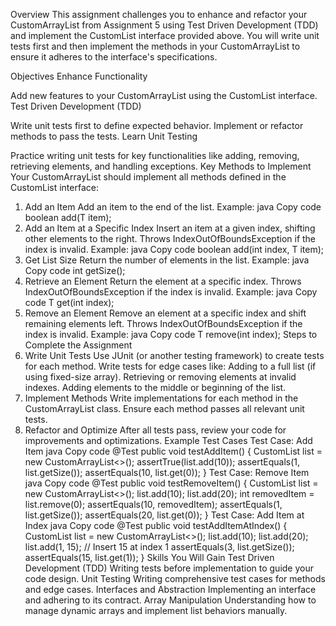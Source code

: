 Overview
This assignment challenges you to enhance and refactor your CustomArrayList from Assignment 5 using Test Driven Development (TDD) and implement the CustomList interface provided above. You will write unit tests first and then implement the methods in your CustomArrayList to ensure it adheres to the interface's specifications.

Objectives
Enhance Functionality

Add new features to your CustomArrayList using the CustomList interface.
Test Driven Development (TDD)

Write unit tests first to define expected behavior.
Implement or refactor methods to pass the tests.
Learn Unit Testing

Practice writing unit tests for key functionalities like adding, removing, retrieving elements, and handling exceptions.
Key Methods to Implement
Your CustomArrayList should implement all methods defined in the CustomList interface:

1. Add an Item
Add an item to the end of the list.
Example:
java
Copy code
boolean add(T item);
2. Add an Item at a Specific Index
Insert an item at a given index, shifting other elements to the right.
Throws IndexOutOfBoundsException if the index is invalid.
Example:
java
Copy code
boolean add(int index, T item);
3. Get List Size
Return the number of elements in the list.
Example:
java
Copy code
int getSize();
4. Retrieve an Element
Return the element at a specific index.
Throws IndexOutOfBoundsException if the index is invalid.
Example:
java
Copy code
T get(int index);
5. Remove an Element
Remove an element at a specific index and shift remaining elements left.
Throws IndexOutOfBoundsException if the index is invalid.
Example:
java
Copy code
T remove(int index);
Steps to Complete the Assignment
1. Write Unit Tests
Use JUnit (or another testing framework) to create tests for each method.
Write tests for edge cases like:
Adding to a full list (if using fixed-size array).
Retrieving or removing elements at invalid indexes.
Adding elements to the middle or beginning of the list.
2. Implement Methods
Write implementations for each method in the CustomArrayList class.
Ensure each method passes all relevant unit tests.
3. Refactor and Optimize
After all tests pass, review your code for improvements and optimizations.
Example Test Cases
Test Case: Add Item
java
Copy code
@Test
public void testAddItem() {
    CustomList<Integer> list = new CustomArrayList<>();
    assertTrue(list.add(10));
    assertEquals(1, list.getSize());
    assertEquals(10, list.get(0));
}
Test Case: Remove Item
java
Copy code
@Test
public void testRemoveItem() {
    CustomList<Integer> list = new CustomArrayList<>();
    list.add(10);
    list.add(20);
    int removedItem = list.remove(0);
    assertEquals(10, removedItem);
    assertEquals(1, list.getSize());
    assertEquals(20, list.get(0));
}
Test Case: Add Item at Index
java
Copy code
@Test
public void testAddItemAtIndex() {
    CustomList<Integer> list = new CustomArrayList<>();
    list.add(10);
    list.add(20);
    list.add(1, 15); // Insert 15 at index 1
    assertEquals(3, list.getSize());
    assertEquals(15, list.get(1));
}
Skills You Will Gain
Test Driven Development (TDD)
Writing tests before implementation to guide your code design.
Unit Testing
Writing comprehensive test cases for methods and edge cases.
Interfaces and Abstraction
Implementing an interface and adhering to its contract.
Array Manipulation
Understanding how to manage dynamic arrays and implement list behaviors manually.

